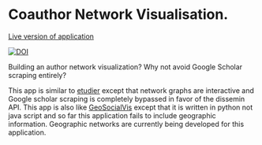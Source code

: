 # Coauthor Network Visualisation.

[Live version of application](https://calm-dusk-34444.herokuapp.com/)

[![DOI](https://zenodo.org/badge/340018407.svg)](https://zenodo.org/badge/latestdoi/340018407)

Building an author network visualization? Why not avoid Google Scholar scraping entirely?

This app is similar to [etudier](https://github.com/edsu/etudier) except that network graphs are interactive and Google scholar scraping is completely bypassed in favor of the dissemin API. This app is also like [GeoSocialVis](https://github.com/dsaffo/GeoSocialVis) except that it is written in python not java script and so far this application fails to include geographic information. Geographic networks are currently being developed for this application.


